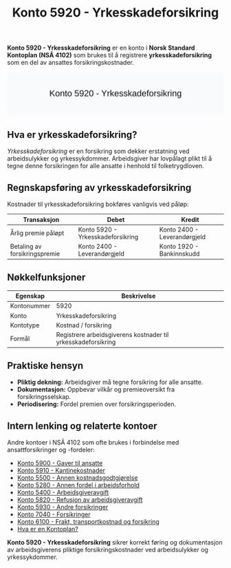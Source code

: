 ﻿---
title: "Konto 5920 - Yrkesskadeforsikring"
seoTitle: "5920-yrkesskadeforsikring"
description: '**Konto 5920 - Yrkesskadeforsikring** er en konto i **Norsk Standard Kontoplan (NSÂ 4102)** som brukes til å registrere **yrkesskadeforsikring** som en del av ...'
---

**Konto 5920 - Yrkesskadeforsikring** er en konto i **Norsk Standard Kontoplan (NSÂ 4102)** som brukes til å registrere **yrkesskadeforsikring** som en del av ansattes forsikringskostnader.

![Illustrasjon av konto 5920 Yrkesskadeforsikring](5920-yrkesskadeforsikring-image.svg)

## Hva er yrkesskadeforsikring?

*Yrkesskadeforsikring* er en forsikring som dekker erstatning ved arbeidsulykker og yrkessykdommer. Arbeidsgiver har lovpålagt plikt til å tegne denne forsikringen for alle ansatte i henhold til folketrygdloven.

## Regnskapsføring av yrkesskadeforsikring

Kostnader til yrkesskadeforsikring bokføres vanligvis ved påløp:

| Transaksjon                              | Debet                         | Kredit                      |
|------------------------------------------|-------------------------------|-----------------------------|
| Årlig premie påløpt                       | Konto 5920 - Yrkesskadeforsikring | Konto 2400 - Leverandørgjeld |
| Betaling av forsikringspremie            | Konto 2400 - Leverandørgjeld  | Konto 1920 - Bankinnskudd   |

## Nøkkelfunksjoner

| Egenskap      | Beskrivelse                                            |
|---------------|--------------------------------------------------------|
| Kontonummer   | 5920                                                   |
| Konto         | Yrkesskadeforsikring                                   |
| Kontotype     | Kostnad / forsikring                                   |
| Formål        | Registrere arbeidsgiverens kostnader til yrkesskadeforsikring |

## Praktiske hensyn

* **Pliktig dekning:** Arbeidsgiver må tegne forsikring for alle ansatte.
* **Dokumentasjon:** Oppbevar vilkår og premieoversikt fra forsikringsselskap.
* **Periodisering:** Fordel premien over forsikringsperioden.

## Intern lenking og relaterte kontoer

Andre kontoer i NSÂ 4102 som ofte brukes i forbindelse med ansattforsikringer og -fordeler:

* [Konto 5900 - Gaver til ansatte](/blogs/kontoplan/5900-gaver-til-ansatte "Konto 5900 - Gaver til ansatte")
* [Konto 5910 - Kantinekostnader](/blogs/kontoplan/5910-kantinekostnader "Konto 5910 - Kantinekostnader")
* [Konto 5500 - Annen kostnadsgodtgjørelse](/blogs/kontoplan/5500-annen-kostnadsgodtgjorelse "Konto 5500 - Annen kostnadsgodtgjørelse")
* [Konto 5280 - Annen fordel i arbeidsforhold](/blogs/kontoplan/5280-annen-fordel-i-arbeidsforhold "Konto 5280 - Annen fordel i arbeidsforhold")
* [Konto 5400 - Arbeidsgiveravgift](/blogs/kontoplan/5400-arbeidsgiveravgift "Konto 5400 - Arbeidsgiveravgift")
* [Konto 5820 - Refusjon av arbeidsgiveravgift](/blogs/kontoplan/5820-refusjon-av-arbeidsgiveravgift "Konto 5820 - Refusjon av arbeidsgiveravgift")
* [Konto 5930 - Andre forsikringer](/blogs/kontoplan/5930-andre-forsikringer "Konto 5930 - Andre forsikringer")
* [Konto 7040 - Forsikringer](/blogs/kontoplan/7040-forsikringer "Konto 7040 - Forsikringer")
* [Konto 6100 - Frakt, transportkostnad og forsikring](/blogs/kontoplan/6100-frakt-transportkostnad-og-forsikring "Konto 6100 - Frakt, transportkostnad og forsikring")
* [Hva er en Kontoplan?](/blogs/regnskap/hva-er-kontoplan "Hva er en Kontoplan? Komplett Guide til Kontoplaner i Norsk Regnskap")

**Konto 5920 - Yrkesskadeforsikring** sikrer korrekt føring og dokumentasjon av arbeidsgiverens pliktige forsikringskostnader ved arbeidsulykker og yrkessykdommer.






